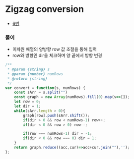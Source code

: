 
# Zigzag conversion
  - [6번](https://leetcode.com/problems/zigzag-conversion/)


### 풀이
  - 이차원 배열의 양방향 row 값 조절을 통해 입력
  - row와 방향인 dir을 체크하며 양 끝에서 방향 번경
  
  ```javascript
  /**
   * @param {string} s
   * @param {number} numRows
   * @return {string}
   */
  var convert = function(s, numRows) {
      const sArr = s.split("")
      const graph = new Array(numRows).fill(0).map(v=>[]);
      let row = 0;
      let dir = 1;
      while(sArr.length > 0){
          graph[row].push(sArr.shift());
          if(dir > 0 && row < numRows-1) row++;
          if(dir < 0 && row > 0) row--;

          if(row === numRows-1) dir = -1;
          if(dir < 0 && row === 0) dir = 1;
      }
      return graph.reduce((acc,cur)=>acc+cur.join(""),'');
  };
  ```